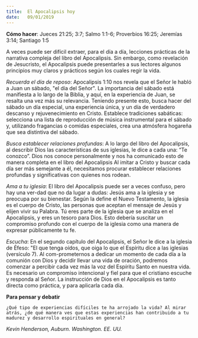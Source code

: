 ```yaml
---
title:  El Apocalipsis hoy 
date:   09/01/2019
---
```


**Cómo hacer**: Jueces 21:25; 3:7; Salmo 1:1-6; Proverbios 16:25; Jeremías 3:14; Santiago 1:5 

A veces puede ser difícil extraer, para el día a día, lecciones prácticas de la narrativa compleja del libro del Apocalipsis. Sin embargo, como revelación de Jesucristo, el Apocalipsis puede presentarles a sus lectores algunos principios muy claros y prácticos según los cuales regir la vida. 

_Recuerda el día de reposo_: Apocalipsis 1:10 nos revela que el Señor le habló a Juan un sábado, "el día del Señor". La importancia del sábado está manifiesta a lo largo de la Biblia, y aquí, en la experiencia de Juan, se resalta una vez más su relevancia. Teniendo presente esto, busca hacer del sábado un día especial, una experiencia única, y un día de verdadero descanso y rejuvenecimiento en Cristo. Establece tradiciones sabáticas: selecciona una lista de reproducción de música instrumental para el sábado y, utilizando fragancias o comidas especiales, crea una atmósfera hogareña que sea distintiva del sábado. 

_Busca establecer relaciones profundas_: A lo largo del libro del Apocalipsis, al describir Dios las características de sus iglesias, le dice a cada una: “Te conozco”. Dios nos conoce personalmente y nos ha comunicado esto de manera completa en el libro del Apocalipsis Al imitar a Cristo y buscar cada día ser más semejante a él, necesitamos procurar establecer relaciones profundas y significativas con quienes nos rodean. 

_Ama a tu iglesia_: El libro del Apocalipsis puede ser a veces confuso, pero hay una ver-dad que no da lugar a dudas: Jesús ama a la iglesia y se preocupa por su bienestar. Según la define el Nuevo Testamento, la iglesia es el cuerpo de Cristo, las personas que aceptan el mensaje de Jesús y elijen vivir su Palabra. Tú eres parte de la iglesia que se analiza en el Apocalipsis, y eres un tesoro para Dios. Esto debería suscitar un compromiso profundo con el cuerpo de la iglesia como una manera de expresar públicamente tu fe. 

_Escucha_: En el segundo capítulo del Apocalipsis, el Señor le dice a la iglesia de Éfeso: "El que tenga oídos, que oiga lo que el Espíritu dice a las iglesias (versículo 7). Al com-prometernos a dedicar un momento de cada día a la comunión con Dios y decidir llevar una vida de oración, podremos comenzar a percibir cada vez más la voz del Espíritu Santo en nuestra vida. Es necesario un compromiso intencional y fiel para que el cristiano escuche y responda al Señor. La instrucción de Dios en el Apocalipsis es tanto directa como práctica, y para aplicarla cada día. 

**Para pensar y debatir**

`¿Qué tipo de experiencias difíciles te ha arrojado la vida? Al mirar atrás, ¿de qué manera ves que estas experiencias han contribuido a tu madurez y desarrollo espirituales en general?`

_Kevin Henderson, Auburn. Washington. EE. UU._